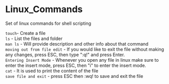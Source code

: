 # Linux_Commands
Set of linux commands for shell scripting

`` touch ``- Create a file <br>
`` ls `` - List the files and folder <br>
`` man ls `` - Will provide description and other info about that command <br>
`` moving out from file edit `` - If you would like to exit the file without making any changes, press ESC, then type ":q!" and press Enter. <br>
`` Entering Insert Mode `` - Whenever you open any file in linux make sure to enter the insert mode, press ESC, then "i" to enter the insert mode. <br>
`` cat `` - It is used to print the content of the file <br>
`` save file and exit `` - press ESC then :wq! to save and exit the file
